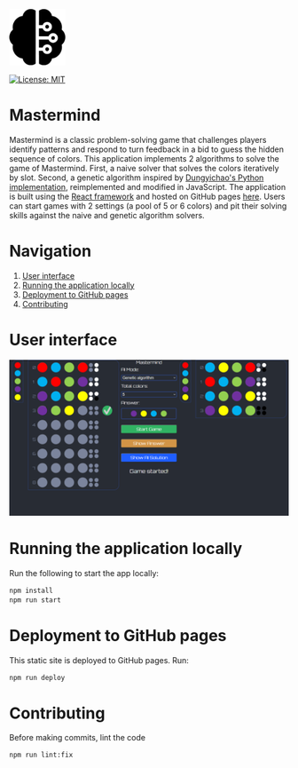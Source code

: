 <img src="./docs/logo.ico" alt="mastermind-logo" width="20%"/>

[![License: MIT](https://img.shields.io/badge/License-MIT-blue.svg)](https://opensource.org/licenses/MIT)


# Mastermind

Mastermind is a classic problem-solving game that challenges players identify patterns and respond to turn feedback in a bid to guess the hidden sequence of colors. This application implements 2 algorithms to solve the game of Mastermind. First, a naive solver that solves the colors iteratively by slot. Second, a genetic algorithm inspired by [Dungyichao's Python implementation](https://github.com/Dungyichao/Mastermind), reimplemented and modified in JavaScript. The application is built using the [React framework](https://github.com/facebook/react) and hosted on GitHub pages [here](https://glennchia.github.io/mastermind-react/). Users can start games with 2 settings (a pool of 5 or 6 colors) and pit their solving skills against the naive and genetic algorithm solvers.

# Navigation

1. [User interface](#UI)
2. [Running the application locally](#RUNLOCALLY)
3. [Deployment to GitHub pages](#DEPLOY)
4. [Contributing](#CONTRIBUTING)

# User interface <a name="UI"></a>

![sample-ui](./docs/01-user-interface.png)

# Running the application locally <a name="RUNLOCALLY"></a>

Run the following to start the app locally:

```bash
npm install
npm run start
```

# Deployment to GitHub pages <a name="DEPLOY"></a>

This static site is deployed to GitHub pages. Run:

```bash
npm run deploy
```

# Contributing <a name="CONTRIBUTING"></a>

Before making commits, lint the code

```bash
npm run lint:fix
```
